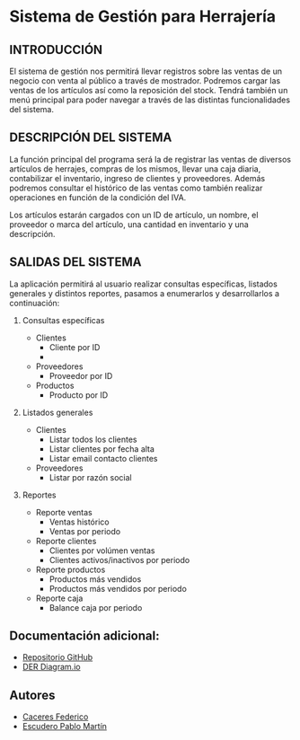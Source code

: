 
# Sistema de Gestión para Herrajería

## INTRODUCCIÓN
El sistema de gestión nos permitirá llevar registros sobre las ventas de un negocio con venta al público a través de mostrador. Podremos cargar las ventas de los artículos así como la reposición del stock. Tendrá también un menú principal para poder navegar a través de las distintas funcionalidades del sistema.

## DESCRIPCIÓN DEL SISTEMA
La función principal del programa será la de registrar las ventas de diversos artículos de herrajes, compras de los mismos, llevar una caja diaria, contabilizar  el inventario, ingreso de clientes y proveedores. Además podremos consultar el histórico de las ventas como  también realizar operaciones en función de la condición del IVA.

Los artículos estarán cargados con un ID de artículo, un nombre, el proveedor o marca del artículo, una cantidad en inventario y una descripción.

## SALIDAS DEL SISTEMA
La aplicación permitirá al usuario realizar consultas específicas, listados generales y distintos reportes, pasamos a enumerarlos y desarrollarlos a continuación:

1. Consultas específicas
    * Clientes
        * Cliente por ID
        * 
    * Proveedores
        * Proveedor por ID
    * Productos
        * Producto por ID
2. Listados generales
    * Clientes
        * Listar todos los clientes
        * Listar clientes por fecha alta
        * Listar email contacto clientes
    * Proveedores
        * Listar por razón social

3. Reportes
    * Reporte ventas
        * Ventas histórico
        * Ventas por periodo
    * Reporte clientes
        * Clientes por volúmen ventas
        * Clientes activos/inactivos por periodo
    * Reporte productos
        * Productos más vendidos
        * Productos más vendidos por periodo
    * Reporte caja
        * Balance caja por periodo


## Documentación adicional:
* [Repositorio GitHub](https://github.com/UTN-Laboratorio-I/sistema_de_gestion_herrajeria.git)
* [DER Diagram.io](https://app.diagrams.net/#G1H_7iinRexdGhNoqsDnG3qaYEBfxjfV9a)

## Autores

- [Caceres Federico](https://www.github.com/FedericoECaceres)
- [Escudero Pablo Martín](https://www.github.com/escu-git)
